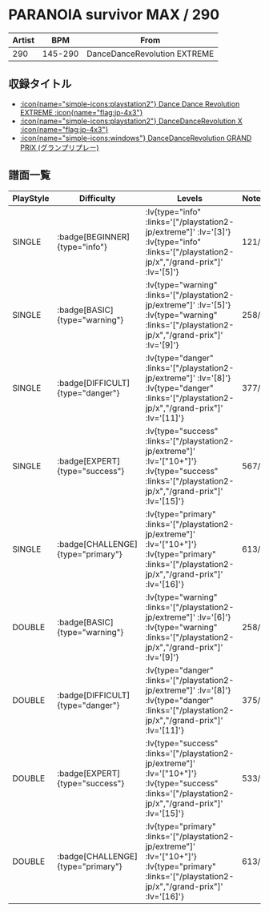 # PARANOIA survivor MAX / 290

|Artist|BPM|From|
|------|---|----|
|290|145-290|DanceDanceRevolution EXTREME|

## 収録タイトル

- [ :icon{name="simple-icons:playstation2"} Dance Dance Revolution EXTREME :icon{name="flag:jp-4x3"} ](/playstation2-jp/extreme)
- [ :icon{name="simple-icons:playstation2"} DanceDanceRevolution X :icon{name="flag:jp-4x3"} ](/playstation2-jp/x)
- [ :icon{name="simple-icons:windows"} DanceDanceRevolution GRAND PRIX (グランプリプレー)](/grand-prix)

## 譜面一覧

|PlayStyle|Difficulty|Levels|Notes|Movie|
|---------|----------|------|-----|-----|
|SINGLE| :badge[BEGINNER]{type="info"} | :lv{type="info" :links='["/playstation2-jp/extreme"]' :lv='[3]'}  :lv{type="info" :links='["/playstation2-jp/x","/grand-prix"]' :lv='[5]'} |121/0||
|SINGLE| :badge[BASIC]{type="warning"} | :lv{type="warning" :links='["/playstation2-jp/extreme"]' :lv='[5]'}  :lv{type="warning" :links='["/playstation2-jp/x","/grand-prix"]' :lv='[9]'} |258/2||
|SINGLE| :badge[DIFFICULT]{type="danger"} | :lv{type="danger" :links='["/playstation2-jp/extreme"]' :lv='[8]'}  :lv{type="danger" :links='["/playstation2-jp/x","/grand-prix"]' :lv='[11]'} |377/2||
|SINGLE| :badge[EXPERT]{type="success"} | :lv{type="success" :links='["/playstation2-jp/extreme"]' :lv='["10+"]'}  :lv{type="success" :links='["/playstation2-jp/x","/grand-prix"]' :lv='[15]'} |567/5||
|SINGLE| :badge[CHALLENGE]{type="primary"} | :lv{type="primary" :links='["/playstation2-jp/extreme"]' :lv='["10+"]'}  :lv{type="primary" :links='["/playstation2-jp/x","/grand-prix"]' :lv='[16]'} |613/4||
|DOUBLE| :badge[BASIC]{type="warning"} | :lv{type="warning" :links='["/playstation2-jp/extreme"]' :lv='[6]'}  :lv{type="warning" :links='["/playstation2-jp/x","/grand-prix"]' :lv='[9]'} |258/2||
|DOUBLE| :badge[DIFFICULT]{type="danger"} | :lv{type="danger" :links='["/playstation2-jp/extreme"]' :lv='[8]'}  :lv{type="danger" :links='["/playstation2-jp/x","/grand-prix"]' :lv='[11]'} |375/3||
|DOUBLE| :badge[EXPERT]{type="success"} | :lv{type="success" :links='["/playstation2-jp/extreme"]' :lv='["10+"]'}  :lv{type="success" :links='["/playstation2-jp/x","/grand-prix"]' :lv='[15]'} |533/3||
|DOUBLE| :badge[CHALLENGE]{type="primary"} | :lv{type="primary" :links='["/playstation2-jp/extreme"]' :lv='["10+"]'}  :lv{type="primary" :links='["/playstation2-jp/x","/grand-prix"]' :lv='[16]'} |613/4||
